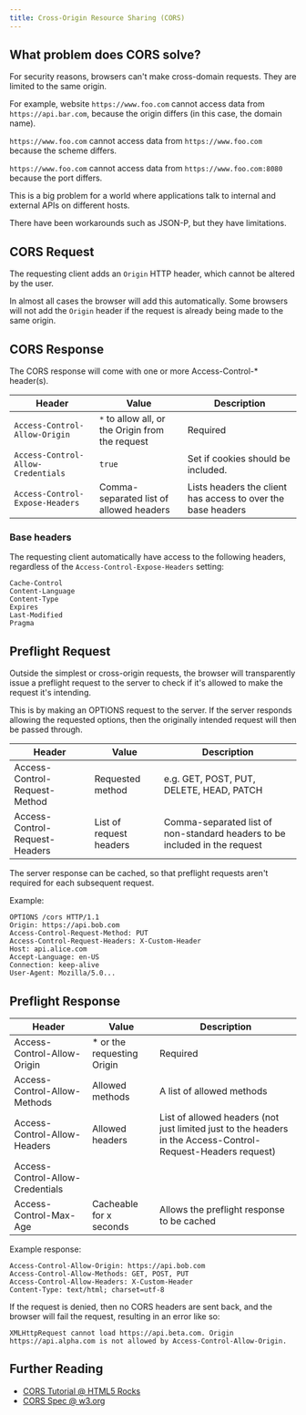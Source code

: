 ```yaml
---
title: Cross-Origin Resource Sharing (CORS)
---
```

## What problem does CORS solve?

For security reasons, browsers can't make cross-domain requests. They are limited to the same origin.

For example, website `https://www.foo.com` cannot access data from `https://api.bar.com`, because the origin differs (in this case, the domain name).

`https://www.foo.com` cannot access data from `https://www.foo.com` because the scheme differs.

`https://www.foo.com` cannot access data from `https://www.foo.com:8080` because the port differs.

This is a big problem for a world where applications talk to internal and external APIs on different hosts.

There have been workarounds such as JSON-P, but they have limitations.

## CORS Request

The requesting client adds an `Origin` HTTP header, which cannot be altered by the user.

In almost all cases the browser will add this automatically. Some browsers will not add the `Origin` header if the request is already being made to the same origin.

## CORS Response

The CORS response will come with one or more Access-Control-* header(s).

| Header | Value | Description |
|------- |-------|------|
| `Access-Control-Allow-Origin` | `*` to allow all, or the Origin from the request | Required |
`Access-Control-Allow-Credentials` | `true` | Set if cookies should be included. |
`Access-Control-Expose-Headers` | Comma-separated list of allowed headers | Lists headers the client has access to over the base headers |

### Base headers

The requesting client automatically have access to the following headers, regardless of the `Access-Control-Expose-Headers` setting:

```http
Cache-Control
Content-Language
Content-Type
Expires
Last-Modified
Pragma
```

## Preflight Request

Outside the simplest or cross-origin requests, the browser will transparently issue a preflight request to the server to check if it's allowed to make the request it's intending.

This is by making an OPTIONS request to the server. If the server responds allowing the requested options, then the originally intended request will then be passed through.

Header|Value|Description
-|-|-
Access-Control-Request-Method|Requested method|e.g. GET, POST, PUT, DELETE, HEAD, PATCH|
Access-Control-Request-Headers|List of request headers|Comma-separated list of non-standard headers to be included in the request

The server response can be cached, so that preflight requests aren't required for each subsequent request.

Example:

```http
OPTIONS /cors HTTP/1.1
Origin: https://api.bob.com
Access-Control-Request-Method: PUT
Access-Control-Request-Headers: X-Custom-Header
Host: api.alice.com
Accept-Language: en-US
Connection: keep-alive
User-Agent: Mozilla/5.0...
```

## Preflight Response

Header|Value|Description
-|-|-
Access-Control-Allow-Origin|* or the requesting Origin|Required
Access-Control-Allow-Methods|Allowed methods|A list of allowed methods
Access-Control-Allow-Headers|Allowed headers|List of allowed headers (not just limited just to the headers in the Access-Control-Request-Headers request)
Access-Control-Allow-Credentials||
Access-Control-Max-Age|Cacheable for x seconds|Allows the preflight response to be cached

Example response:

```http
Access-Control-Allow-Origin: https://api.bob.com
Access-Control-Allow-Methods: GET, POST, PUT
Access-Control-Allow-Headers: X-Custom-Header
Content-Type: text/html; charset=utf-8
```

If the request is denied, then no CORS headers are sent back, and the browser will fail the request, resulting in an error like so:

`XMLHttpRequest cannot load https://api.beta.com. Origin https://api.alpha.com is not allowed by Access-Control-Allow-Origin.`

## Further Reading

* [CORS Tutorial @ HTML5 Rocks](https://www.html5rocks.com/en/tutorials/cors/)
* [CORS Spec @ w3.org](https://www.w3.org/TR/cors/)